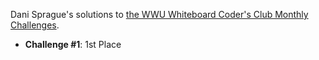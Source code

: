 Dani Sprague's solutions to [the WWU Whiteboard Coder's Club Monthly Challenges](https://whiteboardcoders.com/coding-challenges).

 - **Challenge #1**: 1st Place
